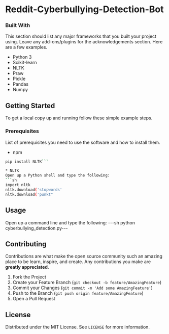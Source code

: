 # Reddit-Cyberbullying-Detection-Bot

### Built With
This section should list any major frameworks that you built your project using. Leave any add-ons/plugins for the acknowledgements section. Here are a few examples.
* Python 3
* Scikit-learn
* NLTK
* Praw
* Pickle
* Pandas
* Numpy

<!-- GETTING STARTED -->
## Getting Started

To get a local copy up and running follow these simple example steps.

### Prerequisites

List of prerequisites you need to use the software and how to install them.
* npm
```sh
pip install NLTK```

* NLTK
Open up a Python shell and type the following:
```sh
import nltk
nltk.download('stopwords'
nltk.download('punkt"
```

<!-- USAGE EXAMPLES -->
## Usage

Open up a command line and type the following:
---sh
python cyberbullying_detection.py---


<!-- CONTRIBUTING -->
## Contributing

Contributions are what make the open source community such an amazing place to be learn, inspire, and create. Any contributions you make are **greatly appreciated**.

1. Fork the Project
2. Create your Feature Branch (`git checkout -b feature/AmazingFeature`)
3. Commit your Changes (`git commit -m 'Add some AmazingFeature'`)
4. Push to the Branch (`git push origin feature/AmazingFeature`)
5. Open a Pull Request



<!-- LICENSE -->
## License

Distributed under the MIT License. See `LICENSE` for more information.
